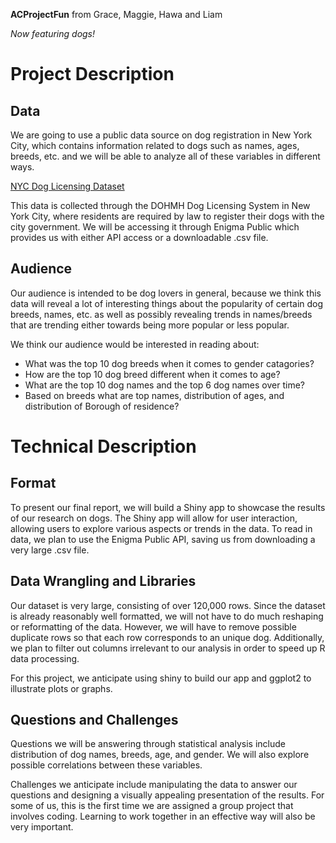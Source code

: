 **ACProjectFun** from Grace, Maggie, Hawa and Liam

*Now featuring dogs!*

# Project Description 
## Data
We are going to use a public data source on dog registration in New York City, which contains information related to dogs such as names, ages, breeds, etc. and we will be able to analyze all of these variables in different ways.

[NYC Dog Licensing Dataset](https://public.enigma.com/datasets/nyc-dog-licensing-dataset-2016/3729f91b-f340-467e-9170-4078de389d24)

This data is collected through the DOHMH Dog Licensing System in New York City, where residents are required by law to register their dogs with the city government. We will be accessing it through Enigma Public which provides us with either API access or a downloadable .csv file. 

## Audience 
Our audience is intended to be dog lovers in general, because we think this data will reveal a lot of interesting things about the popularity of certain dog breeds, names, etc. as well as possibly revealing trends in names/breeds that are trending either towards being more popular or less popular. 

We think our audience would be interested in reading about: 
* What was the top 10 dog breeds when it comes to gender catagories?
* How are the top 10 dog breed different when it comes to age?
* What are the top 10 dog names and the top 6 dog names over time?
* Based on breeds what are top names, distribution of ages, and distribution of Borough of residence? 

# Technical Description
## Format
To present our final report, we will build a Shiny app to showcase the results of our research on dogs. The Shiny app will allow for user interaction, allowing users to explore various aspects or trends in the data. To read in data, we plan to use the Enigma Public API, saving us from downloading a very large .csv file. 

## Data Wrangling and Libraries 
Our dataset is very large, consisting of over 120,000 rows. Since the dataset is already reasonably well formatted, we will not have to do much reshaping or reformatting of the data. However, we will have to remove possible duplicate rows so that each row corresponds to an unique dog. Additionally, we plan to filter out columns irrelevant to our analysis in order to speed up R data processing.

For this project, we anticipate using shiny to build our app and ggplot2 to illustrate plots or graphs.

## Questions and Challenges
Questions we will be answering through statistical analysis include distribution of dog names, breeds, age, and gender. We will also explore possible correlations between these variables.

Challenges we anticipate include manipulating the data to answer our questions and designing a visually appealing presentation of the results. For some of us, this is the first time we are assigned a group project that involves coding. Learning to work together in an effective way will also be very important.
